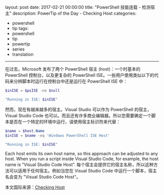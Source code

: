 ﻿layout: post
date: 2017-02-21 00:00:00
title: "PowerShell 技能连载 - 检测宿主"
description: PowerTip of the Day - Checking Host
categories:
- powershell
- tip
tags:
- powershell
- tip
- powertip
- series
- translation
---
在过去，Microsoft 发布了两个 PowerShell 宿主 (host)：一个时基本的 PowerShell 控制台，以及更复杂的 PowerShell ISE。一些用户使用类似以下的代码来分辨脚本时运行在控制台中还是运行在 PowerShell ISE 中：

```powershell
$inISE = $psISE -ne $null

"Running in ISE: $inISE"
```

然而，现在有越来越多的宿主。Visual Studio 可以作为 PowerShell 的宿主，Visual Studio Code 也可以。而且还有许多商业编辑器。所以您需要确定一个脚本是否在一个特定的环境中运行，请使用宿主标识符来代替：

```powershell
$name = $host.Name
$inISE = $name -eq 'Windows PowerShell ISE Host'

"Running in ISE: $inISE"
```

Each host emits its own host name, so this approach can be adjusted to any host. When you run a script inside Visual Studio Code, for example, the host name is “Visual Studio Code Host”.
每个宿主会提供它的宿主名称，所以这种方法可以适用于任何宿主。例如当您在 Visual Studio Code 中运行一个脚本，宿主名会变为 "Visual Studio Code Host"。

<!--more-->
本文国际来源：[Checking Host](http://community.idera.com/powershell/powertips/b/tips/posts/checking-host)
